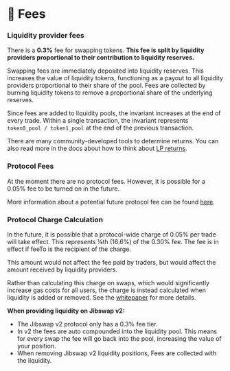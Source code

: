 # 🧀 Fees

### Liquidity provider fees[​](https://docs.uniswap.org/contracts/v2/concepts/advanced-topics/fees#liquidity-provider-fees) <a href="#liquidity-provider-fees" id="liquidity-provider-fees"></a>

There is a **0.3%** fee for swapping tokens. **This fee is split by liquidity providers proportional to their contribution to liquidity reserves.**

Swapping fees are immediately deposited into liquidity reserves. This increases the value of liquidity tokens, functioning as a payout to all liquidity providers proportional to their share of the pool. Fees are collected by burning liquidity tokens to remove a proportional share of the underlying reserves.

Since fees are added to liquidity pools, the invariant increases at the end of every trade. Within a single transaction, the invariant represents `token0_pool / token1_pool` at the end of the previous transaction.

There are many community-developed tools to determine returns. You can also read more in the docs about how to think about [LP returns](https://docs.uniswap.org/contracts/v2/concepts/advanced-topics/understanding-returns).

### Protocol Fees[​](https://docs.uniswap.org/contracts/v2/concepts/advanced-topics/fees#protocol-fees) <a href="#protocol-fees" id="protocol-fees"></a>

At the moment there are no protocol fees. However, it is possible for a 0.05% fee to be turned on in the future.

More information about a potential future protocol fee can be found [here](https://uniswap.org/blog/uniswap-v2/#path-to-sustainability).

### Protocol Charge Calculation[​](https://docs.uniswap.org/contracts/v2/concepts/advanced-topics/fees#protocol-charge-calculation) <a href="#protocol-charge-calculation" id="protocol-charge-calculation"></a>

In the future, it is possible that a protocol-wide charge of 0.05% per trade will take effect. This represents ⅙th (16.6%) of the 0.30% fee. The fee is in effect if feeTo is the recipient of the charge.

This amount would not affect the fee paid by traders, but would affect the amount received by liquidity providers.

Rather than calculating this charge on swaps, which would significantly increase gas costs for all users, the charge is instead calculated when liquidity is added or removed. See the [whitepaper](https://docs.uniswap.org/whitepaper.pdf) for more details.

**When providing liquidity on Jibswap v2:**

* The Jibswap v2 protocol only has a 0.3% fee tier.
* In v2 the fees are auto compounded into the liquidity pool. This means for every swap the fee will go back into the pool, increasing the value of your position.
* When removing Jibswap v2 liquidity positions, Fees are collected with the liquidity.
